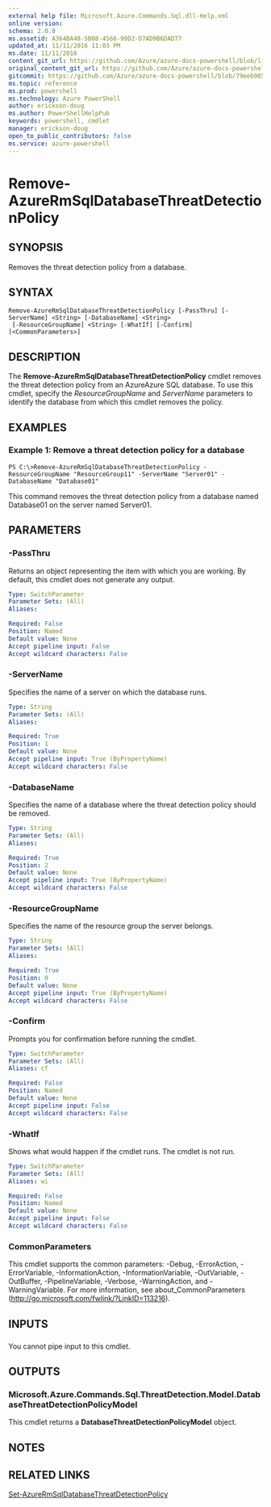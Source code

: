 ```yaml
---
external help file: Microsoft.Azure.Commands.Sql.dll-Help.xml
online version: 
schema: 2.0.0
ms.assetid: A364BA48-5B08-4566-99D2-D7AD9B6DAD77
updated_at: 11/11/2016 11:03 PM
ms.date: 11/11/2016
content_git_url: https://github.com/Azure/azure-docs-powershell/blob/live/azureps-cmdlets-docs/ResourceManager/AzureRM.Sql/v2.2.0/Remove-AzureRmSqlDatabaseThreatDetectionPolicy.md
original_content_git_url: https://github.com/Azure/azure-docs-powershell/blob/live/azureps-cmdlets-docs/ResourceManager/AzureRM.Sql/v2.2.0/Remove-AzureRmSqlDatabaseThreatDetectionPolicy.md
gitcommit: https://github.com/Azure/azure-docs-powershell/blob/79eeb985ea480979357fb4695832a0c3d29a48bf/azureps-cmdlets-docs/ResourceManager/AzureRM.Sql/v2.2.0/Remove-AzureRmSqlDatabaseThreatDetectionPolicy.md
ms.topic: reference
ms.prod: powershell
ms.technology: Azure PowerShell
author: erickson-doug
ms.author: PowerShellHelpPub
keywords: powershell, cmdlet
manager: erickson-doug
open_to_public_contributors: false
ms.service: azure-powershell
---
```


# Remove-AzureRmSqlDatabaseThreatDetectionPolicy

## SYNOPSIS
Removes the threat detection policy from a database.

## SYNTAX

```
Remove-AzureRmSqlDatabaseThreatDetectionPolicy [-PassThru] [-ServerName] <String> [-DatabaseName] <String>
 [-ResourceGroupName] <String> [-WhatIf] [-Confirm] [<CommonParameters>]
```

## DESCRIPTION
The **Remove-AzureRmSqlDatabaseThreatDetectionPolicy** cmdlet removes the threat detection policy from an AzureAzure SQL database.
To use this cmdlet, specify the *ResourceGroupName* and *ServerName* parameters to identify the database from which this cmdlet removes the policy.

## EXAMPLES

### Example 1: Remove a threat detection policy for a database
```
PS C:\>Remove-AzureRmSqlDatabaseThreatDetectionPolicy -ResourceGroupName "ResourceGroup11" -ServerName "Server01" -DatabaseName "Database01"
```

This command removes the threat detection policy from a database named Database01 on the server named Server01.

## PARAMETERS

### -PassThru
Returns an object representing the item with which you are working.
By default, this cmdlet does not generate any output.

```yaml
Type: SwitchParameter
Parameter Sets: (All)
Aliases: 

Required: False
Position: Named
Default value: None
Accept pipeline input: False
Accept wildcard characters: False
```

### -ServerName
Specifies the name of a server on which the database runs.

```yaml
Type: String
Parameter Sets: (All)
Aliases: 

Required: True
Position: 1
Default value: None
Accept pipeline input: True (ByPropertyName)
Accept wildcard characters: False
```

### -DatabaseName
Specifies the name of a database where the threat detection policy should be removed.

```yaml
Type: String
Parameter Sets: (All)
Aliases: 

Required: True
Position: 2
Default value: None
Accept pipeline input: True (ByPropertyName)
Accept wildcard characters: False
```

### -ResourceGroupName
Specifies the name of the resource group the server belongs.

```yaml
Type: String
Parameter Sets: (All)
Aliases: 

Required: True
Position: 0
Default value: None
Accept pipeline input: True (ByPropertyName)
Accept wildcard characters: False
```

### -Confirm
Prompts you for confirmation before running the cmdlet.

```yaml
Type: SwitchParameter
Parameter Sets: (All)
Aliases: cf

Required: False
Position: Named
Default value: None
Accept pipeline input: False
Accept wildcard characters: False
```

### -WhatIf
Shows what would happen if the cmdlet runs. The cmdlet is not run.

```yaml
Type: SwitchParameter
Parameter Sets: (All)
Aliases: wi

Required: False
Position: Named
Default value: None
Accept pipeline input: False
Accept wildcard characters: False
```

### CommonParameters
This cmdlet supports the common parameters: -Debug, -ErrorAction, -ErrorVariable, -InformationAction, -InformationVariable, -OutVariable, -OutBuffer, -PipelineVariable, -Verbose, -WarningAction, and -WarningVariable. For more information, see about_CommonParameters (http://go.microsoft.com/fwlink/?LinkID=113216).

## INPUTS

###  
You cannot pipe input to this cmdlet.

## OUTPUTS

### Microsoft.Azure.Commands.Sql.ThreatDetection.Model.DatabaseThreatDetectionPolicyModel
This cmdlet returns a **DatabaseThreatDetectionPolicyModel** object.

## NOTES

## RELATED LINKS

[Set-AzureRmSqlDatabaseThreatDetectionPolicy]()


